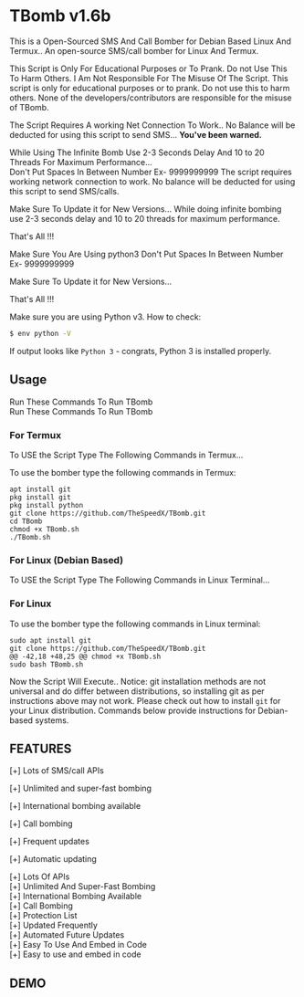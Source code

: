 # TBomb v1.6b
This is a Open-Sourced SMS And Call Bomber for Debian Based Linux And Termux..
An open-source SMS/call bomber for Linux And Termux.

This Script is Only For Educational Purposes or To Prank.
 Do not Use This To Harm Others.
 I Am Not Responsible For The Misuse Of The Script.
This script is only for educational purposes or to prank.
Do not use this to harm others.
None of the developers/contributors are responsible for the misuse of TBomb.

The Script Requires A working Net Connection To Work..
No Balance will be deducted for using this script to send SMS...
**You've been warned.**

While Using The Infinite Bomb Use 2-3 Seconds Delay And 10 to 20 Threads For Maximum Performance...
<br>Don't Put Spaces In Between Number Ex- 9999999999
The script requires working network connection to work.
No balance will be deducted for using this script to send SMS/calls.

 Make Sure To Update it for New Versions...
While doing infinite bombing use 2-3 seconds delay and 10 to 20 threads for maximum performance.

 That's All !!!

Make Sure You Are Using python3
Don't Put Spaces In Between Number Ex- 9999999999

Make Sure To Update it for New Versions...

That's All !!!

Make sure you are using Python v3. How to check:
```sh
$ env python -V
```
If output looks like `Python 3` - congrats, Python 3 is installed properly.

## Usage
Run These Commands To Run TBomb<br>
Run These Commands To Run TBomb
### For Termux
To USE the Script Type The Following Commands in Termux...

To use the bomber type the following commands in Termux:
```
apt install git
pkg install git
pkg install python
git clone https://github.com/TheSpeedX/TBomb.git
cd TBomb
chmod +x TBomb.sh
./TBomb.sh
```

### For Linux (Debian Based)

To USE the Script Type The Following Commands in Linux Terminal...

### For Linux
To use the bomber type the following commands in Linux terminal:
```
sudo apt install git
git clone https://github.com/TheSpeedX/TBomb.git
@@ -42,18 +48,25 @@ chmod +x TBomb.sh
sudo bash TBomb.sh
```

Now the Script Will Execute..
Notice: git installation methods are not universal and do differ between distributions, so
installing git as per instructions above may not work.
Please check out how to install `git` for your Linux distribution.
Commands below provide instructions for Debian-based systems.

## FEATURES 
 [+] Lots of SMS/call APIs

 [+] Unlimited and super-fast bombing

 [+] International bombing available

 [+] Call bombing

 [+] Frequent updates

 [+] Automatic updating

 [+] Lots Of APIs <br>
 [+] Unlimited And Super-Fast Bombing <br>
 [+] International Bombing Available <br>
 [+] Call Bombing <br>
 [+] Protection List <br>
 [+] Updated Frequently <br>
 [+] Automated Future Updates <br>
 [+] Easy To Use And Embed in Code <br>
 [+] Easy to use and embed in code

## DEMO
<br>
